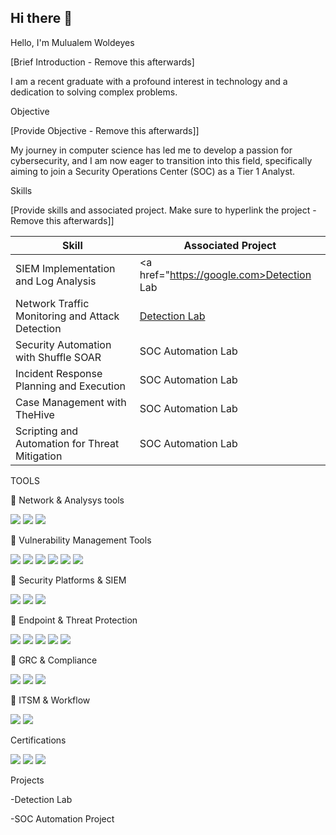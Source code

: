 ## Hi there 👋


<!--
**Test-MyDFIR/Test-MyDFIR** is a ✨ _special_ ✨ repository because its `README.md` (this file) appears on your GitHub profile.

Here are some ideas to get you started:

- 🔭 I’m currently working on ...
- 🌱 I’m currently learning ...
- 👯 I’m looking to collaborate on ...
- 🤔 I’m looking for help with ...
- 💬 Ask me about ...
- 📫 How to reach me: ...
- 😄 Pronouns: ...
- ⚡ Fun fact: ...
-->
Hello, I'm Mulualem Woldeyes

[Brief Introduction - Remove this afterwards]

I am a recent graduate with a profound interest in technology and a dedication to solving complex problems.

Objective


[Provide Objective - Remove this afterwards]]

My journey in computer science has led me to develop a passion for cybersecurity, and I am now eager to transition into this field, specifically aiming to join a Security Operations Center (SOC) as a Tier 1 Analyst.

Skills


[Provide skills and associated project. Make sure to hyperlink the project - Remove this afterwards]]

| Skill                                             | Associated Project         |
|-----------------------------------------------    |----------------------------|
| SIEM Implementation and Log Analysis              | <a href="https://google.com>Detection Lab</a>|
| Network Traffic Monitoring and Attack Detection   | <a href="https://google.com">Detection Lab</a>|
| Security Automation with Shuffle SOAR             | SOC Automation Lab|
| Incident Response Planning and Execution          | SOC Automation Lab|
| Case Management with TheHive                      | SOC Automation Lab|
| Scripting and Automation for Threat Mitigation    | SOC Automation Lab|

TOOLS                  
  
🔹  Network & Analysys tools 
<div>
<img src="https://img.shields.io/badge/-wiresharck-ED2E26?&style=for-the-badge&logo=qualys&logoColor=white" />
<img src="https://img.shields.io/badge/-Suricata-48A547?&style=for-the-badge&logo=gnuprivacyguard&logoColor=white" />
<img src="https://img.shields.io/badge/-Tcpdump-87CEEB?&style=for-the-badge&logo=shield&logoColor=white" />
         
</div>
 
🔹 Vulnerability Management Tools
        
  <div>
      <img src="https://img.shields.io/badge/-Nessus-00AEEF?&style=for-the-badge&logo=tenable&logoColor=white" />

 <img src="https://img.shields.io/badge/-Qualys-ED2E26?&style=for-the-badge&logo=qualys&logoColor=white" />
<img src="https://img.shields.io/badge/-OpenVAS-48A547?&style=for-the-badge&logo=gnuprivacyguard&logoColor=white" />
<img src="https://img.shields.io/badge/-Tanium-87CEEB?&style=for-the-badge&logo=shield&logoColor=white" />
 <img src="https://img.shields.io/badge/-WebInspect-87CEEB?&style=for-the-badge&logo=shield&logoColor=white" />
 <img src="https://img.shields.io/badge/-DB Protectt-87CEEB?&style=for-the-badge&logo=shield&logoColor=white" />
    </div>
      
🔹 Security Platforms & SIEM
 <div>
 <img src="https://img.shields.io/badge/-Splunk%20Enterprise%20Security-000000?&style=for-the-badge&logo=splunk&logoColor=white" />
 <img src="https://img.shields.io/badge/-AlienVault-3DDC84?&style=for-the-badge&logo=alienware&logoColor=white" />
 <img src="https://img.shields.io/badge/-Microsoft%20Sentinel-0078D4?&style=for-the-badge&logo=microsoftazure&logoColor=white" />
 </div>
                
 🔹 Endpoint & Threat Protection
    <div>
    <img src="https://img.shields.io/badge/-SentinelOne-6C3EB8?&style=for-the-badge&logo=sentinelone&logoColor=white" />
    <img src="https://img.shields.io/badge/-CrowdStrike%20Falcon-E01E5A?&style=for-the-badge&logo=crowdstrike&logoColor=white" />
    <img src="https://img.shields.io/badge/-Fortinet-EE1C25?&style=for-the-badge&logo=fortinet&logoColor=white" />
    <img src="https://img.shields.io/badge/-Microsoft%20Defender%20for%20Endpoint-0078D4?&style=for-the-badge&logo=microsoftdefender&logoColor=white" />
     <img src="https://img.shields.io/badge/-Proofpoint-FFD100?&style=for-the-badge&logo=proofpoint&logoColor=black" />
    </div>
                
  🔹 GRC & Compliance
   <div>
    <img src="https://img.shields.io/badge/-RSA%20Archer-CC0000?&style=for-the-badge&logo=rsa&logoColor=white" />
    <img src="https://img.shields.io/badge/-Vanta-5A67D8?&style=for-the-badge&logo=trustpilot&logoColor=white" />
    <img src="https://img.shields.io/badge/-OneTrust-00B140?&style=for-the-badge&logo=trustpilot&logoColor=white" />
    </div>
                    
🔹 ITSM & Workflow
 <div>
  <img src="https://img.shields.io/badge/-ServiceNow-1DBF73?&style=for-the-badge&logo=servicenow&logoColor=white" />
  <img src="https://img.shields.io/badge/-Jira-0052CC?&style=for-the-badge&logo=jira&logoColor=white" />
</div>


Certifications
    <div>
        <img src="https://img.shields.io/badge/Google%20Cyber%20Security%20Certificate-4285F4?style=for-the-badge&logo=google&logoColor=white" />
        <img src="https://img.shields.io/badge/CompTIA%20Security%2B-FF0000?style=for-the-badge&logo=compTIA&logoColor=white" />
        <img src="https://img.shields.io/badge/CompTIA%20CySA%2B-FF6600?style=for-the-badge&logo=compTIA&logoColor=white" />  
    </div>
    
Projects
  
-Detection Lab

-SOC Automation Project
